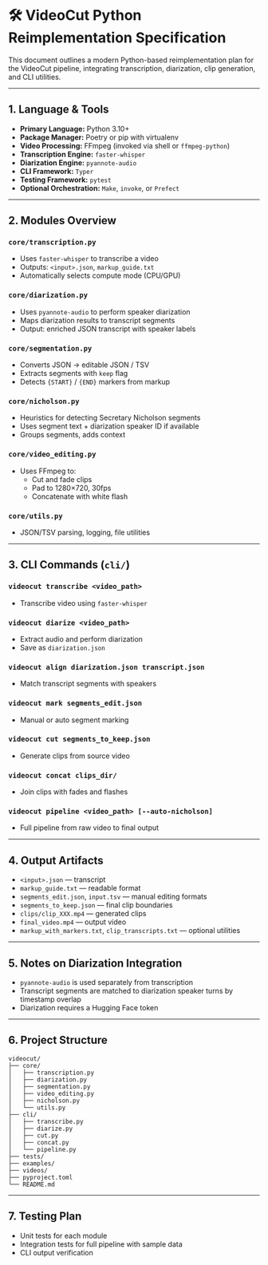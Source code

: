 # 🛠️ VideoCut Python Reimplementation Specification

This document outlines a modern Python-based reimplementation plan for the VideoCut pipeline, integrating transcription, diarization, clip generation, and CLI utilities.

---

## 1. Language & Tools

- **Primary Language:** Python 3.10+
- **Package Manager:** Poetry or pip with virtualenv
- **Video Processing:** FFmpeg (invoked via shell or `ffmpeg-python`)
- **Transcription Engine:** `faster-whisper`
- **Diarization Engine:** `pyannote-audio`
- **CLI Framework:** `Typer`
- **Testing Framework:** `pytest`
- **Optional Orchestration:** `Make`, `invoke`, or `Prefect`

---

## 2. Modules Overview

### `core/transcription.py`
- Uses `faster-whisper` to transcribe a video
- Outputs: `<input>.json`, `markup_guide.txt`
- Automatically selects compute mode (CPU/GPU)

### `core/diarization.py`
- Uses `pyannote-audio` to perform speaker diarization
- Maps diarization results to transcript segments
- Output: enriched JSON transcript with speaker labels

### `core/segmentation.py`
- Converts JSON → editable JSON / TSV
- Extracts segments with `keep` flag
- Detects `{START}` / `{END}` markers from markup

### `core/nicholson.py`
- Heuristics for detecting Secretary Nicholson segments
- Uses segment text + diarization speaker ID if available
- Groups segments, adds context

### `core/video_editing.py`
- Uses FFmpeg to:
  - Cut and fade clips
  - Pad to 1280×720, 30fps
  - Concatenate with white flash

### `core/utils.py`
- JSON/TSV parsing, logging, file utilities

---

## 3. CLI Commands (`cli/`)

### `videocut transcribe <video_path>`
- Transcribe video using `faster-whisper`

### `videocut diarize <video_path>`
- Extract audio and perform diarization
- Save as `diarization.json`

### `videocut align diarization.json transcript.json`
- Match transcript segments with speakers

### `videocut mark segments_edit.json`
- Manual or auto segment marking

### `videocut cut segments_to_keep.json`
- Generate clips from source video

### `videocut concat clips_dir/`
- Join clips with fades and flashes

### `videocut pipeline <video_path> [--auto-nicholson]`
- Full pipeline from raw video to final output

---

## 4. Output Artifacts

- `<input>.json` — transcript
- `markup_guide.txt` — readable format
- `segments_edit.json`, `input.tsv` — manual editing formats
- `segments_to_keep.json` — final clip boundaries
- `clips/clip_XXX.mp4` — generated clips
- `final_video.mp4` — output video
- `markup_with_markers.txt`, `clip_transcripts.txt` — optional utilities

---

## 5. Notes on Diarization Integration

- `pyannote-audio` is used separately from transcription
- Transcript segments are matched to diarization speaker turns by timestamp overlap
- Diarization requires a Hugging Face token

---

## 6. Project Structure

```
videocut/
├── core/
│   ├── transcription.py
│   ├── diarization.py
│   ├── segmentation.py
│   ├── video_editing.py
│   ├── nicholson.py
│   └── utils.py
├── cli/
│   ├── transcribe.py
│   ├── diarize.py
│   ├── cut.py
│   ├── concat.py
│   └── pipeline.py
├── tests/
├── examples/
├── videos/
├── pyproject.toml
└── README.md
```

---

## 7. Testing Plan

- Unit tests for each module
- Integration tests for full pipeline with sample data
- CLI output verification

